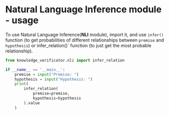 # Natural Language Inference module - usage

To use Natural Language Inference(**NLI** module), import it, and use `infer()` function (to get probabilities of different relationships between `premise` and `hypothesis`) or infer_relation()` function (to just get the most probable relationship).

```python
from knowledge_verificator.nli import infer_relation

if __name__ == '__main__':
    premise = input("Premise: ")
    hypothesis = input("Hypothesis: ")
    print(
        infer_relation(
            premise=premise,
            hypothesis=hypothesis
        ).value
    )
```
